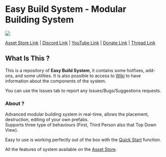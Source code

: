 # Easy Build System - Modular Building System

[![](https://i.gyazo.com/456492e666ef18c778fdb11633c0025b.png)](https://www.assetstore.unity3d.com/#!/content/45394)

[Asset Store Link](https://www.assetstore.unity3d.com/#!/content/45394) | [Discord Link](https://discord.gg/qFM6SNW) | [YouTube Link](https://www.youtube.com/channel/UCpqX66gZrAtGJmXJA5k-ciw/) | [Donate Link](https://www.paypal.me/AdsStudio12) | [Thread Link](https://forum.unity.com/threads/2017f-easy-build-system-official-thread.366086/)

## What Is This ?

This is a repository of **Easy Build System**, it contains some hotfixes, add-ons, and some utilities.
It is also possible to access to [Wiki](https://github.com/AdsCryptoz22/EasyBuildSystem/wiki) to have information about the components of the system.

You can use the Issues tab to report any Issues/Bugs/Suggestions requests.

### About ?

Advanced modular building system in real-time, allows the placement, destruction, editing of your own prefabs.<br>
Supports three type of behaviours (First, Third Person also that Top Down View).<br>

Easy to use is working perfectly out of the box with the [Quick Start](https://github.com/AdsCryptoz22/EasyBuildSystem/wiki/Quick-Start) function.

All the features of system available on the [Asset Store](https://www.assetstore.unity3d.com/#!/content/45394).
